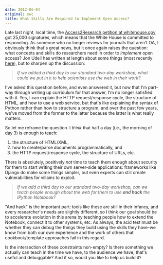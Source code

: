 ```yaml
---
date: 2012-06-04
original: swc
title: What Skills Are Required to Implement Open Access?
---
```

<p>Late last night, local time, the <a href="https://wwws.whitehouse.gov/petitions/!/petition/require-free-access-over-internet-scientific-journal-articles-arising-taxpayer-funded-research/wDX82FLQ">Access2Research petition at whitehouse.gov</a> got 25,000 signatures, which means that the White House is committed to responding. As someone who no longer reviews for journals that aren't OA, I obviously think that's great news, but it once again raises the question: what concepts and skills do researchers need in order to <em>implement</em> open access?  Jon Udell has written at length about some things (most recently <a href="http://www.wired.com/cloudline/2012/06/calendars-in-the-cloud/">here</a>), but to sharpen up the discussion:</p>
<blockquote><p><em>If we added a third day to our standard two-day workshop, what could we put in it to help scientists use the web in their work?</em></p></blockquote>
<p>I've asked this question before, and even answered it, but now that I'm part-way through writing up curriculum for that answer, I'm no longer satisfied with it. Yes, I can explain the HTTP request/response cycle, the structure of HTML, and how to use a web service, but that's like explaining the syntax of Python rather than how to structure a program, and over the past few years, we've moved from the former to the latter because the latter is what really matters.</p>
<p>So let me reframe the question. I <em>think </em>that half a day (i.e., the morning of day 3) is enough to teach:</p>
<ol>
<li>the structure of HTML/XML,</li>
<li>how to create/parse documents programmatically, and</li>
<li>the HTTP request/response cycle, the structure of URLs, etc.</li>
</ol>
<p>There is absolutely, positively <em>not</em> time to teach them enough about security for them to start writing their own server-side applications: frameworks like Django do make some things simpler, but even experts can still create vulnerabilities for villains to exploit.</p>
<blockquote><p><em>If we add a third day to our standard two-day workshop, can we teach people enough about the web for them to use <strong>and hack</strong> the IPython Notebook?</em></p></blockquote>
<p>"And hack" is the important part: tools like these are still in their infancy, and every researcher's needs are slightly different, so I think our goal should be to accelerate evolution in this arena by teaching people how to extend the Notebook, connect it to other systems, etc. As always, the acid test must be whether they can debug the things they build using the skills they have–we know from both our own experience and the work of others that cookbook/template approaches fail in this regard.</p>
<p>Is the intersection of these constraints non-empty?  Is there something we actually can teach in the time we have, to the audience we have, that's useful and debuggable? And if so, would you like to help us build it?</p>

